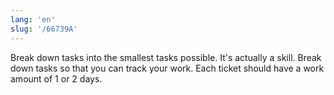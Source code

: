 ```yaml
---
lang: 'en'
slug: '/66739A'
---
```


Break down tasks into the smallest tasks possible. It's actually a skill. Break down tasks so that you can track your work. Each ticket should have a work amount of 1 or 2 days.
